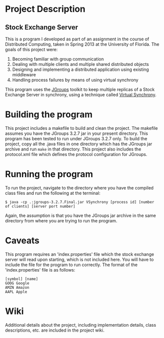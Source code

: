 Project Description
===================

Stock Exchange Server
---------------------

This is a program I developed as part of an assignment in the course of Distributed Computing, taken in Spring 2013 at the
University of Florida. The goals of this project were:

1. Becoming familiar with group communication
2. Dealing with multiple clients and multiple shared distributed objects
3. Designing and implementing a distributed application using existing middleware
4. Handling process failures by means of using virtual synchrony

This program uses the [JGroups](http://www.jgroups.org/) toolkit to keep multiple replicas of a Stock Exchange Server in synchrony, using
a technique called [Virtual Synchrony](http://en.wikipedia.org/wiki/Virtual_synchrony).

Building the program
====================

This project includes a makefile to build and clean the project. The makefile assumes you have the JGroups 3.2.7 jar in your present directory.
This program has been tested to run under JGroups 3.2.7 only. To build the project, copy all the .java files in one directory which has the JGroups
jar archive and run `make` in that directory.
This project also includes the protocol.xml file which defines the protocol configuration for JGroups.

Running the program
===================

To run the project, navigate to the directory where you have the compiled class files and run the following at the terminal:

```
$ java -cp .:jgroups-3.2.7.Final.jar VSynchrony [process id] [number of clients] [server port number]
```
Again, the assumption is that you have the JGroups jar archive in the same directory from where you are trying to run the program.

Caveats
=======

This program requires an 'index.properties' file which the stock exchange server will read upon starting, which is not included here. You will have
to include the file for the program to run correctly. The format of the 'index.properties' file is as follows:

```
[symbol] [name]
GOOG Google
AMZN Amazon
AAPL Apple
```

Wiki
====

Additional details about the project, including implementation details, class descriptions, etc. are included in the project wiki.